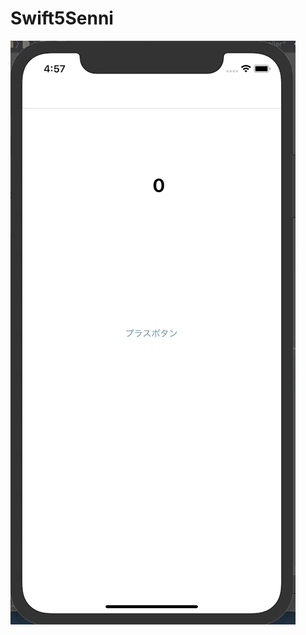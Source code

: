 # Swift5Senni

![senni](https://github.com/saosin084/Swift5Senni/blob/master/Swift5Senni/assets/sennigif.gif)
